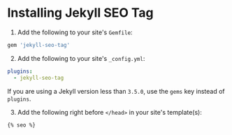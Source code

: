 # Installing Jekyll SEO Tag

1. Add the following to your site's `Gemfile`:

  ```ruby
  gem 'jekyll-seo-tag'
  ```

2. Add the following to your site's `_config.yml`:

  ```yml
  plugins:
    - jekyll-seo-tag
  ```

If you are using a Jekyll version less than `3.5.0`, use the `gems` key instead of `plugins`.

3. Add the following right before `</head>` in your site's template(s):

<!-- {% raw %} -->
  ```liquid
  {% seo %}
  ```
<!-- {% endraw %} -->
